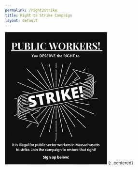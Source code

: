 ```yaml
---
permalink: /right2strike
title: Right to Strike Campaign
layout: default
---
```

![Right to Strike Image](/img/right-to-strike_website.jpg)
{: .centered}

<script charset="utf-8" type="text/javascript" src="//js.hsforms.net/forms/shell.js"></script>

<script>
  hbspt.forms.create({
	region: "na1",
	portalId: "6201350",
	formId: "4cc0ca22-fecd-4e1d-8ab1-44d902ba3e4b"
});
</script>
